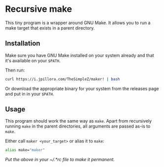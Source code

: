 # Recursive make

This tiny program is a wrapper around GNU Make.
It allows you to run a make target that exists in a parent directory.

## Installation

Make sure you have GNU Make installed on your system already
and that it's available on your `$PATH`.

Then run:
```bash
curl https://i.jpillora.com/TheSimpleZ/maker! | bash
```

Or download the appropriate binary for your system from the releases page and put in in your `$PATH`.

## Usage

This program should work the same way as `make`. Apart from recursively running `make` in the parent directories, all arguments are passed as-is to `make`.

Either call `maker <your_target>` or alias it to `make`:

```bash
alias make="maker"
```

_Put the above in your ~/.*rc file to make it permanent._